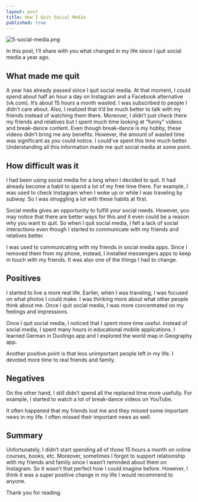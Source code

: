 ```yaml
---
layout: post
title: How I Quit Social Media
published: true
---
```

![5-social-media.png]({{site.baseurl}}/images/5-social-media.png)

In this post, I’ll share with you what changed in my life since I quit social media a year ago.

## What made me quit

A year has already passed since I quit social media. At that moment, I could spend about half an hour a day on Instagram and a Facebook alternative (vk.com). It’s about 15 hours a month wasted. I was subscribed to people I didn’t care about. Also, I realized that it’d be much better to talk with my friends instead of watching them there. Moreover, I didn’t just check there my friends and relatives but I spent much time looking at “funny” videos and break-dance content. Even though break-dance is my hobby, these videos didn’t bring me any benefits. However, the amount of wasted time was significant as you could notice. I could’ve spent this time much better. Understanding all this information made me quit social media at some point.

## How difficult was it

I had been using social media for a long when I decided to quit. It had already become a habit to spend a lot of my free time there. For example, I was used to check Instagram when I woke up or while I was traveling by subway. So I was struggling a lot with these habits at first.

Social media gives an opportunity to fulfill your social needs. However, you may notice that there are better ways for this and it even could be a reason why you want to quit. So when I quit social media, I felt a lack of social interactions even though I started to communicate with my friends and relatives better.

I was used to communicating with my friends in social media apps. Since I removed them from my phone, instead, I installed messengers apps to keep in touch with my friends. It was also one of the things I had to change.

## Positives

I started to live a more real life. Earlier, when I was traveling, I was focused on what photos I could make. I was thinking more about what other people think about me. Once I quit social media, I was more concentrated on my feelings and impressions.

Once I quit social media, I noticed that I spent more time useful. Instead of social media, I spent many hours in educational mobile applications. I learned German in Duolingo app and I explored the world map in Geography app.

Another positive point is that less unimportant people left in my life. I devoted more time to real friends and family.

## Negatives

On the other hand, I still didn’t spend all the replaced time more usefully. For example, I started to watch a lot of break-dance videos on YouTube.

It often happened that my friends lost me and they missed some important news in my life. I often missed their important news as well.

## Summary

Unfortunately, I didn’t start spending all of those 15 hours a month on online courses, books, etc. Moreover, sometimes I forgot to support relationship with my friends and family since I wasn’t reminded about them on Instagram. So it wasn’t that perfect how I could imagine before. However, I think it was a super positive change in my life I would recommend to anyone.

Thank you for reading.
